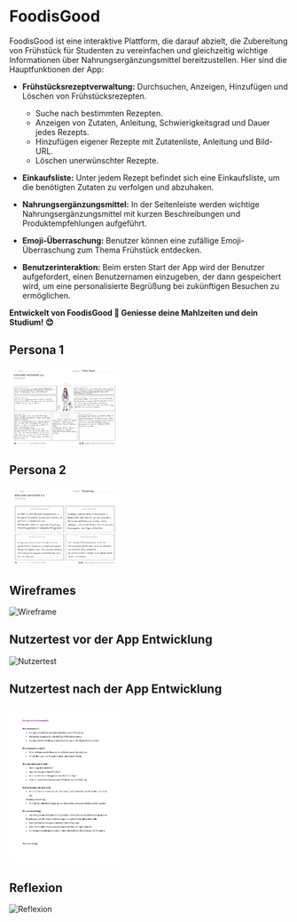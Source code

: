 # FoodisGood

FoodisGood ist eine interaktive Plattform, die darauf abzielt, die Zubereitung von Frühstück für Studenten zu vereinfachen und gleichzeitig wichtige Informationen über Nahrungsergänzungsmittel bereitzustellen. Hier sind die Hauptfunktionen der App:

- **Frühstücksrezeptverwaltung:** Durchsuchen, Anzeigen, Hinzufügen und Löschen von Frühstücksrezepten.
  - Suche nach bestimmten Rezepten.
  - Anzeigen von Zutaten, Anleitung, Schwierigkeitsgrad und Dauer jedes Rezepts.
  - Hinzufügen eigener Rezepte mit Zutatenliste, Anleitung und Bild-URL.
  - Löschen unerwünschter Rezepte.

- **Einkaufsliste:** Unter jedem Rezept befindet sich eine Einkaufsliste, um die benötigten Zutaten zu verfolgen und abzuhaken.

- **Nahrungsergänzungsmittel:** In der Seitenleiste werden wichtige Nahrungsergänzungsmittel mit kurzen Beschreibungen und Produktempfehlungen aufgeführt.

- **Emoji-Überraschung:** Benutzer können eine zufällige Emoji-Überraschung zum Thema Frühstück entdecken.

- **Benutzerinteraktion:** Beim ersten Start der App wird der Benutzer aufgefordert, einen Benutzernamen einzugeben, der dann gespeichert wird, um eine personalisierte Begrüßung bei zukünftigen Besuchen zu ermöglichen.

**Entwickelt von FoodisGood 🍳 Geniesse deine Mahlzeiten und dein Studium! 😊**

## Persona 1
<img src="Persona's/Persona1.pdf" alt="Persona 1" style="width:200px;"/>

## Persona 2
<img src="Persona's/Persona2.pdf" alt="Persona 2" style="width:200px;"/>

## Wireframes
<img src="Wireframe/Wireframes.pdf" alt="Wireframe" style="width:200px;"/>

## Nutzertest vor der App Entwicklung
<img src="Nutzerteste/Nutzertest-vor-App-Entwicklung.pdf" alt="Nutzertest" style="width:200px;"/>

## Nutzertest nach der App Entwicklung
<img src="Nutzerteste/Nutzertest-nach-App-Entwicklung.pdf" alt="Nutzertest" style="width:200px;"/>

## Reflexion
<img src="Reflexion & Learnings.md" alt="Reflexion" style="width:200px;"/>


